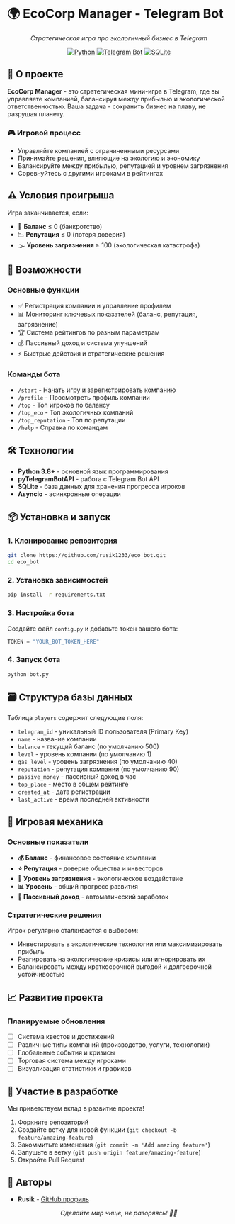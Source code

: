 # 🌍 EcoCorp Manager - Telegram Bot

<div align="center">

*Стратегическая игра про экологичный бизнес в Telegram*

[![Python](https://img.shields.io/badge/Python-3.8+-blue.svg)](https://python.org)
[![Telegram Bot](https://img.shields.io/badge/Telegram-Bot-blue.svg)](https://core.telegram.org/bots)
[![SQLite](https://img.shields.io/badge/Database-SQLite-green.svg)](https://sqlite.org)

</div>

## 🎯 О проекте

**EcoCorp Manager** - это стратегическая мини-игра в Telegram, где вы управляете компанией, балансируя между прибылью и экологической ответственностью. Ваша задача - сохранить бизнес на плаву, не разрушая планету.

### 🎮 Игровой процесс
- Управляйте компанией с ограниченными ресурсами
- Принимайте решения, влияющие на экологию и экономику
- Балансируйте между прибылью, репутацией и уровнем загрязнения
- Соревнуйтесь с другими игроками в рейтингах

## ⚠️ Условия проигрыша
Игра заканчивается, если:
- 💸 **Баланс** ≤ 0 (банкротство)
- 📉 **Репутация** ≤ 0 (потеря доверия)
- 🌫️ **Уровень загрязнения** ≥ 100 (экологическая катастрофа)

## 🚀 Возможности

### Основные функции
- ✅ Регистрация компании и управление профилем
- 📊 Мониторинг ключевых показателей (баланс, репутация, загрязнение)
- 🏆 Система рейтингов по разным параметрам
- 💰 Пассивный доход и система улучшений
- ⚡ Быстрые действия и стратегические решения

### Команды бота
- `/start` - Начать игру и зарегистрировать компанию
- `/profile` - Просмотреть профиль компании
- `/top` - Топ игроков по балансу
- `/top_eco` - Топ экологичных компаний
- `/top_reputation` - Топ по репутации
- `/help` - Справка по командам

## 🛠️ Технологии

- **Python 3.8+** - основной язык программирования
- **pyTelegramBotAPI** - работа с Telegram Bot API
- **SQLite** - база данных для хранения прогресса игроков
- **Asyncio** - асинхронные операции

## 📦 Установка и запуск

### 1. Клонирование репозитория
```bash
git clone https://github.com/rusik1233/eco_bot.git
cd eco_bot
```

### 2. Установка зависимостей
```bash
pip install -r requirements.txt
```

### 3. Настройка бота
Создайте файл `config.py` и добавьте токен вашего бота:
```python
TOKEN = "YOUR_BOT_TOKEN_HERE"
```

### 4. Запуск бота
```bash
python bot.py
```

## 🗃️ Структура базы данных

Таблица `players` содержит следующие поля:
- `telegram_id` - уникальный ID пользователя (Primary Key)
- `name` - название компании
- `balance` - текущий баланс (по умолчанию 500)
- `level` - уровень компании (по умолчанию 1)
- `gas_level` - уровень загрязнения (по умолчанию 40)
- `reputation` - репутация компании (по умолчанию 90)
- `passive_money` - пассивный доход в час
- `top_place` - место в общем рейтинге
- `created_at` - дата регистрации
- `last_active` - время последней активности

## 🎯 Игровая механика

### Основные показатели
- **💰 Баланс** - финансовое состояние компании
- **⭐ Репутация** - доверие общества и инвесторов
- **🌿 Уровень загрязнения** - экологическое воздействие
- **📊 Уровень** - общий прогресс развития
- **💸 Пассивный доход** - автоматический заработок

### Стратегические решения
Игрок регулярно сталкивается с выбором:
- Инвестировать в экологические технологии или максимизировать прибыль
- Реагировать на экологические кризисы или игнорировать их
- Балансировать между краткосрочной выгодой и долгосрочной устойчивостью

## 📈 Развитие проекта

### Планируемые обновления
- [ ] Система квестов и достижений
- [ ] Различные типы компаний (производство, услуги, технологии)
- [ ] Глобальные события и кризисы
- [ ] Торговая система между игроками
- [ ] Визуализация статистики и графиков

## 🤝 Участие в разработке

Мы приветствуем вклад в развитие проекта! 

1. Форкните репозиторий
2. Создайте ветку для новой функции (`git checkout -b feature/amazing-feature`)
3. Закоммитьте изменения (`git commit -m 'Add amazing feature'`)
4. Запушьте в ветку (`git push origin feature/amazing-feature`)
5. Откройте Pull Request

## 👥 Авторы

- **Rusik** - [GitHub профиль](https://github.com/rusik1233)

<div align="center">

*Сделайте мир чище, не разоряясь! 🌱💼*

</div>
